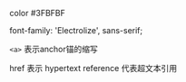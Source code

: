 color
#3FBFBF

<link href="https://fonts.googleapis.com/css2?family=Electrolize&display=swap" rel="stylesheet">

font-family: 'Electrolize', sans-serif;

`<a>` 表示anchor锚的缩写

href 表示 hypertext reference 代表超文本引用

